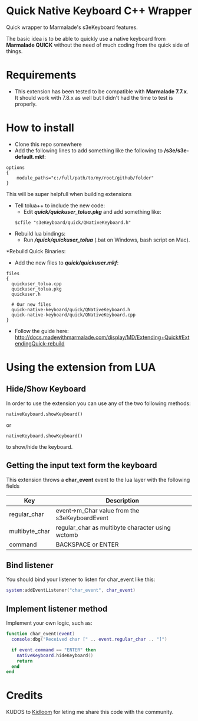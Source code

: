 # Quick Native Keyboard C++ Wrapper
Quick wrapper to Marmalade's s3eKeyboard features.

The basic idea is to be able to quickly use a native keyboard from **Marmalade QUICK** without the need of much coding from the quick side of things.

# Requirements
* This extension has been tested to be compatible with **Marmalade 7.7.x**. It should work with 7.8.x as well but I didn't had the time to test is properly.

# How to install
* Clone this repo somewhere
* Add the following lines to add something like the following to **<sdk root>/s3e/s3e-default.mkf**:
```mkb
options
{
    module_paths="c:/full/path/to/my/root/github/folder"
}
```
This will be super helpfull when building extensions
* Tell tolua++ to include the new code:
  * Edit ***quick/quickuser_tolua.pkg*** and add something like:
  ```
  $cfile "s3eKeyboard/quick/QNativeKeyboard.h"
  ```
* Rebuild lua bindings:
  * Run ***<quick root>/quick/quickuser_tolua*** (.bat on Windows, bash script on Mac).
  
*Rebuild Quick Binaries:
  * Add the new files to ***quick/quickuser.mkf***:
  ```mkb
  files
{
    quickuser_tolua.cpp
    quickuser_tolua.pkg
    quickuser.h
  
    # Our new files
    quick-native-keyboard/quick/QNativeKeyboard.h
    quick-native-keyboard/quick/QNativeKeyboard.cpp
} 
  ```
  * Follow the guide here: http://docs.madewithmarmalade.com/display/MD/Extending+Quick#ExtendingQuick-rebuild
  
  
# Using the extension from LUA

## Hide/Show Keyboard
In order to use the extension you can use any of the two following methods:
```
nativeKeyboard.showKeyboard()
```
or
```
nativeKeyboard.showKeyboard()
```
to show/hide the keyboard.

## Getting the input text form the keyboard
This extension throws a **char_event** event to the lua layer with the following fields

|Key|Description|
|------|--------|
|regular_char|event->m_Char value from the s3eKeyboardEvent|
|multibyte_char|regular_char as multibyte character using wctomb|
|command|BACKSPACE or ENTER|

## Bind listener
You should bind your listener to listen for char_event like this:
```lua
system:addEventListener("char_event", char_event)
```

## Implement listener method
Implement your own logic, such as:
```lua
function char_event(event)
  console:dbg("Received char [" .. event.regular_char .. "]")

  if event.command == "ENTER" then
    nativeKeyboard.hideKeyboard()
    return
  end
end
```

# Credits
KUDOS to [Kidloom](http://kidloom.com/) for leting me share this code with the community.
